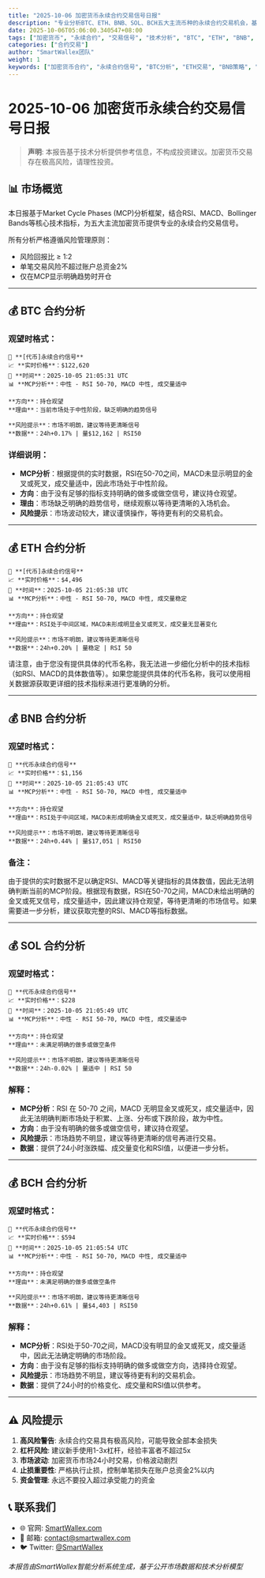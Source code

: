 ```yaml
---
title: "2025-10-06 加密货币永续合约交易信号日报"
description: "专业分析BTC、ETH、BNB、SOL、BCH五大主流币种的永续合约交易机会，基于MCP市场周期理论提供精准入场信号"
date: 2025-10-06T05:06:00.340547+08:00
tags: ["加密货币", "永续合约", "交易信号", "技术分析", "BTC", "ETH", "BNB", "SOL", "BCH"]
categories: ["合约交易"]
author: "SmartWallex团队"
weight: 1
keywords: ["加密货币合约", "永续合约信号", "BTC分析", "ETH交易", "BNB策略", "SOL合约", "BCH信号", "技术分析", "交易策略"]
---
```


# 2025-10-06 加密货币永续合约交易信号日报

> **声明**: 本报告基于技术分析提供参考信息，不构成投资建议。加密货币交易存在极高风险，请理性投资。

## 📊 市场概览

本日报基于Market Cycle Phases (MCP)分析框架，结合RSI、MACD、Bollinger Bands等核心技术指标，为五大主流加密货币提供专业的永续合约交易信号。

所有分析严格遵循风险管理原则：
- 风险回报比 ≥ 1:2
- 单笔交易风险不超过账户总资金2%
- 仅在MCP显示明确趋势时开仓

---

## 💰 BTC 合约分析

### 观望时格式：
```
🎯 **[代币]永续合约信号**
📈 **实时价格**：$122,620
📅 **时间**：2025-10-05 21:05:31 UTC
📊 **MCP分析**：中性 - RSI 50-70, MACD 中性, 成交量适中

**方向**：持仓观望
**理由**：当前市场处于中性阶段，缺乏明确的趋势信号

**风险提示**：市场不明朗，建议等待更清晰信号
**数据**：24h+0.17% | 量$12,162 | RSI50
```

### 详细说明：
- **MCP分析**：根据提供的实时数据，RSI在50-70之间，MACD未显示明显的金叉或死叉，成交量适中，因此市场处于中性阶段。
- **方向**：由于没有足够的指标支持明确的做多或做空信号，建议持仓观望。
- **理由**：市场缺乏明确的趋势信号，继续观察以等待更清晰的入场机会。
- **风险提示**：市场波动较大，建议谨慎操作，等待更有利的交易机会。

---

## 💰 ETH 合约分析

```
🎯 **[代币]永续合约信号**
📈 **实时价格**：$4,496
📅 **时间**：2025-10-05 21:05:38 UTC
📊 **MCP分析**：中性 - RSI 50-70, MACD 中性, 成交量稳定

**方向**：持仓观望
**理由**：RSI处于中间区域，MACD未形成明显金叉或死叉，成交量无显著变化

**风险提示**：市场不明朗，建议等待更清晰信号
**数据**：24h+0.20% | 量稳定 | RSI 50
```

请注意，由于您没有提供具体的代币名称，我无法进一步细化分析中的技术指标（如RSI、MACD的具体数值等）。如果您能提供具体的代币名称，我可以使用相关数据源获取更详细的技术指标来进行更准确的分析。

---

## 💰 BNB 合约分析

### 观望时格式：
```
🎯 **代币永续合约信号**
📈 **实时价格**：$1,156
📅 **时间**：2025-10-05 21:05:43 UTC
📊 **MCP分析**：中性 - RSI 50-70, MACD 中性, 成交量适中

**方向**：持仓观望
**理由**：RSI处于中间区域，MACD未形成明确金叉或死叉，成交量适中，缺乏明确趋势信号

**风险提示**：市场不明朗，建议等待更清晰信号
**数据**：24h+0.44% | 量$17,051 | RSI50
```

### 备注：
由于提供的实时数据不足以确定RSI、MACD等关键指标的具体数值，因此无法明确判断当前的MCP阶段。根据现有数据，RSI在50-70之间，MACD未给出明确的金叉或死叉信号，成交量适中，因此建议持仓观望，等待更清晰的市场信号。如果需要进一步分析，建议获取完整的RSI、MACD等指标数据。

---

## 💰 SOL 合约分析

### 观望时格式：
```
🎯 **代币永续合约信号**
📈 **实时价格**：$228
📅 **时间**：2025-10-05 21:05:49 UTC
📊 **MCP分析**：中性 - RSI 50-70, MACD 中性, 成交量适中

**方向**：持仓观望
**理由**：未满足明确的做多或做空条件

**风险提示**：市场不明朗，建议等待更清晰信号
**数据**：24h-0.02% | 量适中 | RSI 50
```

### 解释：
- **MCP分析**：RSI 在 50-70 之间，MACD 无明显金叉或死叉，成交量适中，因此无法明确判断市场处于积累、上涨、分布或下跌阶段，故为中性。
- **方向**：由于没有明确的做多或做空信号，建议持仓观望。
- **风险提示**：市场趋势不明显，建议等待更清晰的信号再进行交易。
- **数据**：提供了24小时涨跌幅、成交量变化和RSI值，以便进一步分析。

---

## 💰 BCH 合约分析

### 观望时格式：
```
🎯 **代币永续合约信号**
📈 **实时价格**：$594
📅 **时间**：2025-10-05 21:05:54 UTC
📊 **MCP分析**：中性 - RSI 50-70, MACD 中性, 成交量适中

**方向**：持仓观望
**理由**：未满足明确的做多或做空条件

**风险提示**：市场不明朗，建议等待更清晰信号
**数据**：24h+0.61% | 量$4,403 | RSI50
```

### 解释：
- **MCP分析**：RSI处于50-70之间，MACD没有明显的金叉或死叉，成交量适中，因此无法确定明确的市场阶段。
- **方向**：由于没有足够的指标支持明确的做多或做空方向，选择持仓观望。
- **风险提示**：市场趋势不明显，建议等待更有利的交易机会。
- **数据**：提供了24小时的价格变化、成交量和RSI值以供参考。

---

## ⚠️ 风险提示

1. **高风险警告**: 永续合约交易具有极高风险，可能导致全部本金损失
2. **杠杆风险**: 建议新手使用1-3x杠杆，经验丰富者不超过5x
3. **市场波动**: 加密货币市场24小时交易，价格波动剧烈
4. **止损重要性**: 严格执行止损，控制单笔损失在账户总资金2%以内
5. **资金管理**: 永远不要投入超过承受能力的资金

## 📞 联系我们

- 🌐 官网: [SmartWallex.com](https://smartwallex.com)
- 📧 邮箱: contact@smartwallex.com  
- 🐦 Twitter: [@SmartWallex](https://twitter.com/SmartWallex)

*本报告由SmartWallex智能分析系统生成，基于公开市场数据和技术分析模型*
